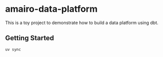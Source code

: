 # amairo-data-platform

This is a toy project to demonstrate how to build a data platform using dbt.

## Getting Started

```bash
uv sync
```
